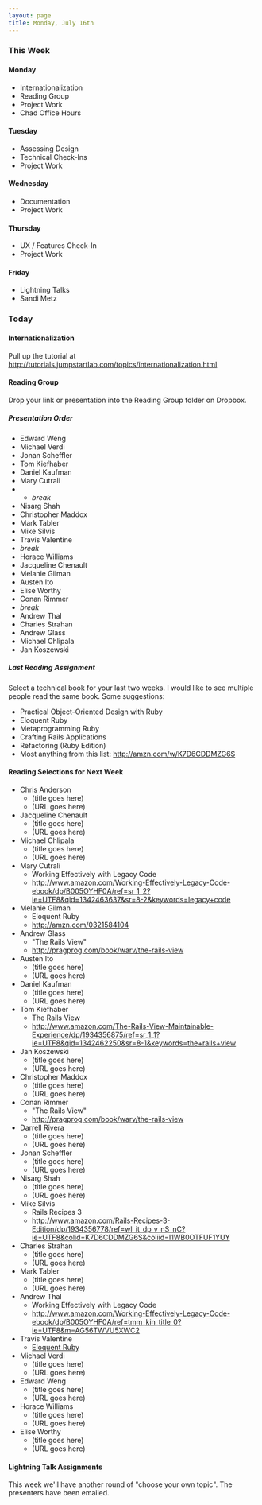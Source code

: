 ```yaml
---
layout: page
title: Monday, July 16th
---
```


### This Week

#### Monday

* Internationalization
* Reading Group
* Project Work
* Chad Office Hours

#### Tuesday

* Assessing Design
* Technical Check-Ins
* Project Work

#### Wednesday

* Documentation
* Project Work

#### Thursday

* UX / Features Check-In
* Project Work

#### Friday

* Lightning Talks
* Sandi Metz

### Today

#### Internationalization

Pull up the tutorial at http://tutorials.jumpstartlab.com/topics/internationalization.html

#### Reading Group

Drop your link or presentation into the Reading Group folder on Dropbox.

##### Presentation Order

* Edward Weng
* Michael Verdi
* Jonan Scheffler
* Tom Kiefhaber
* Daniel Kaufman
* Mary Cutrali
* * _break_
* Nisarg Shah
* Christopher Maddox
* Mark Tabler
* Mike Silvis
* Travis Valentine
* _break_
* Horace Williams
* Jacqueline Chenault
* Melanie Gilman
* Austen Ito
* Elise Worthy
* Conan Rimmer
* _break_
* Andrew Thal
* Charles Strahan
* Andrew Glass
* Michael Chlipala
* Jan Koszewski

##### Last Reading Assignment

Select a technical book for your last two weeks. I would like to see multiple people read the same book. Some suggestions:

* Practical Object-Oriented Design with Ruby
* Eloquent Ruby
* Metaprogramming Ruby
* Crafting Rails Applications
* Refactoring (Ruby Edition)
* Most anything from this list: http://amzn.com/w/K7D6CDDMZG6S
 
#### Reading Selections for Next Week

* Chris Anderson
  * (title goes here)
  * (URL goes here)
* Jacqueline Chenault
  * (title goes here)
  * (URL goes here)
* Michael Chlipala
  * (title goes here)
  * (URL goes here)
* Mary Cutrali
  * Working Effectively with Legacy Code
  * http://www.amazon.com/Working-Effectively-Legacy-Code-ebook/dp/B005OYHF0A/ref=sr_1_2?ie=UTF8&qid=1342463637&sr=8-2&keywords=legacy+code
* Melanie Gilman
  * Eloquent Ruby
  * http://amzn.com/0321584104
* Andrew Glass
  * "The Rails View"
  * http://pragprog.com/book/warv/the-rails-view
* Austen Ito
  * (title goes here)
  * (URL goes here)
* Daniel Kaufman
  * (title goes here)
  * (URL goes here)
* Tom Kiefhaber
  * The Rails View
  * http://www.amazon.com/The-Rails-View-Maintainable-Experience/dp/1934356875/ref=sr_1_1?ie=UTF8&qid=1342462250&sr=8-1&keywords=the+rails+view
* Jan Koszewski
  * (title goes here)
  * (URL goes here)
* Christopher Maddox
  * (title goes here)
  * (URL goes here)
* Conan Rimmer
  * "The Rails View"
  * http://pragprog.com/book/warv/the-rails-view
* Darrell Rivera
  * (title goes here)
  * (URL goes here)
* Jonan Scheffler
  * (title goes here)
  * (URL goes here)
* Nisarg Shah
  * (title goes here)
  * (URL goes here)
* Mike Silvis
  * Rails Recipes 3
  * http://www.amazon.com/Rails-Recipes-3-Edition/dp/1934356778/ref=wl_it_dp_v_nS_nC?ie=UTF8&colid=K7D6CDDMZG6S&coliid=I1WB0OTFUF1YUY
* Charles Strahan
  * (title goes here)
  * (URL goes here)
* Mark Tabler
  * (title goes here)
  * (URL goes here)
* Andrew Thal
  * Working Effectively with Legacy Code
  * http://www.amazon.com/Working-Effectively-Legacy-Code-ebook/dp/B005OYHF0A/ref=tmm_kin_title_0?ie=UTF8&m=AG56TWVU5XWC2
* Travis Valentine
  * [Eloquent Ruby](http://www.amazon.com/Eloquent-Ruby-Addison-Wesley-Professional-Series/dp/0321584104)
* Michael Verdi
  * (title goes here)
  * (URL goes here)
* Edward Weng
  * (title goes here)
  * (URL goes here)
* Horace Williams
  * (title goes here)
  * (URL goes here)
* Elise Worthy
  * (title goes here)
  * (URL goes here)

#### Lightning Talk Assignments

This week we'll have another round of "choose your own topic". The presenters have been emailed.
